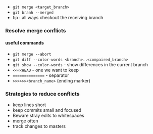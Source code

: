 - `git merge <target_branch>`
- `git branh --merged`
- tip : all ways checkout the receiving branch


### Resolve merge conflicts

#### useful commands

- `git merge --abort`
- `git diff --color-words <branch>..<compaired_branch>`
- `git show --color-words` - show differences in the current branch
- `<<<<HEAD` - one we want to keep
- `==============` - separator
- `>>>>>><branch_name>` (ending marker)


### Strategies to reduce conflicts

- keep lines short
- keep commits small and focused
- Beware stray edits to whitespaces
- merge often
- track changes to masters